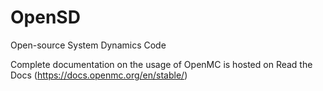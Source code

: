 # OpenSD

Open-source System Dynamics Code


Complete documentation on the usage of OpenMC is hosted on Read the Docs (https://docs.openmc.org/en/stable/)